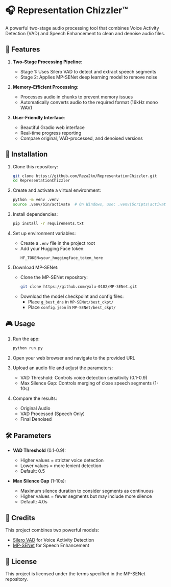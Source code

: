 # 🎧 Representation Chizzler™

A powerful two-stage audio processing tool that combines Voice Activity Detection (VAD) and Speech Enhancement to clean and denoise audio files.

## 🌟 Features

1. **Two-Stage Processing Pipeline**:
   - Stage 1: Uses Silero VAD to detect and extract speech segments
   - Stage 2: Applies MP-SENet deep learning model to remove noise

2. **Memory-Efficient Processing**:
   - Processes audio in chunks to prevent memory issues
   - Automatically converts audio to the required format (16kHz mono WAV)

3. **User-Friendly Interface**:
   - Beautiful Gradio web interface
   - Real-time progress reporting
   - Compare original, VAD-processed, and denoised versions

## 🚀 Installation

1. Clone this repository:
   ```bash
   git clone https://github.com/Reza2kn/RepresentationChizzler.git
   cd RepresentationChizzler
   ```

2. Create and activate a virtual environment:
   ```bash
   python -m venv .venv
   source .venv/bin/activate  # On Windows, use: .venv\Scripts\activate
   ```

3. Install dependencies:
   ```bash
   pip install -r requirements.txt
   ```

4. Set up environment variables:
   - Create a `.env` file in the project root
   - Add your Hugging Face token:
     ```
     HF_TOKEN=your_huggingface_token_here
     ```

5. Download MP-SENet:
   - Clone the MP-SENet repository:
     ```bash
     git clone https://github.com/yxlu-0102/MP-SENet.git
     ```
   - Download the model checkpoint and config files:
     - Place `g_best_dns` in `MP-SENet/best_ckpt/`
     - Place `config.json` in `MP-SENet/best_ckpt/`

## 🎮 Usage

1. Run the app:
   ```bash
   python run.py
   ```

2. Open your web browser and navigate to the provided URL

3. Upload an audio file and adjust the parameters:
   - VAD Threshold: Controls voice detection sensitivity (0.1-0.9)
   - Max Silence Gap: Controls merging of close speech segments (1-10s)

4. Compare the results:
   - Original Audio
   - VAD Processed (Speech Only)
   - Final Denoised

## 🛠️ Parameters

- **VAD Threshold** (0.1-0.9):
  - Higher values = stricter voice detection
  - Lower values = more lenient detection
  - Default: 0.5

- **Max Silence Gap** (1-10s):
  - Maximum silence duration to consider segments as continuous
  - Higher values = fewer segments but may include more silence
  - Default: 4.0s

## 🙏 Credits

This project combines two powerful models:
- [Silero VAD](https://github.com/snakers4/silero-vad) for Voice Activity Detection
- [MP-SENet](https://github.com/yxlu-0102/MP-SENet) for Speech Enhancement

## 📝 License

This project is licensed under the terms specified in the MP-SENet repository.
